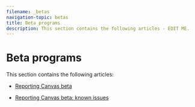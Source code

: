 ```yaml
---
filename: _betas
navigation-topic: betas
title: Beta programs
description: This section contains the following articles - EDIT ME.
---
```


# Beta programs

This section contains the following articles:

* [Reporting Canvas beta](../../product-announcements/betas/reporting-canvas-beta.md) 
* [Reporting Canvas beta: known issues](../../product-announcements/betas/reporting-canvas-known-issues.md)

  <!--
  <li data-mc-conditions="QuicksilverOrClassic.Draft mode,QuicksilverOrClassic.Quicksilver"><a href="../../product-announcements/betas/campaign-object-beta.md" class="MCXref xref" xrefformat="{para}">Campaigns beta</a> (this is drafted, not live yet)</li>
  -->

